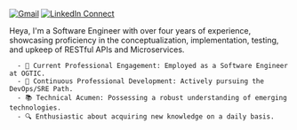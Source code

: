 [![Gmail](https://img.shields.io/badge/gmail-%23B23121.svg?&style=for-the-badge&logo=gmail&logoColor=white
)](mailto:esmerlinjm@gmail.com?subject=From%20GitHub&cc=esmerlinjm@gmail.com&body=Hi,%20there.%20Found%20you%20from%20GitHub.)
[![LinkedIn Connect](https://img.shields.io/badge/linkedin-%230077B5.svg?&style=for-the-badge&logo=linkedin&logoColor=white)](https://www.linkedin.com/in/esmerlin-joel-mieses-18058814a/)
<!-- [![website](https://img.shields.io/badge/PortfolioWebsite-EsmerlinJM-2648ff?style=for-the-badge&logo=google-chrome&logoColor=white)](https://esmerlinjm.github.io/) -->

Heya, I'm a Software Engineer with over four years of experience, showcasing proficiency in the conceptualization, implementation, testing, and upkeep of RESTful APIs and Microservices.
  
      - 🏢 Current Professional Engagement: Employed as a Software Engineer at OGTIC.
      - 🌱 Continuous Professional Development: Actively pursuing the DevOps/SRE Path.
      - 📚 Technical Acumen: Possessing a robust understanding of emerging technologies.
      - 🔍 Enthusiastic about acquiring new knowledge on a daily basis.
	
